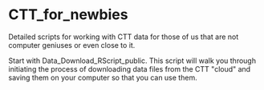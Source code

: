 # CTT_for_newbies
Detailed scripts for working with CTT data for those of us that are not computer geniuses or even close to it.

Start with Data_Download_RScript_public. This script will walk you through initiating the process of downloading data files from the CTT "cloud" and saving them on your computer so that you can use them. 
